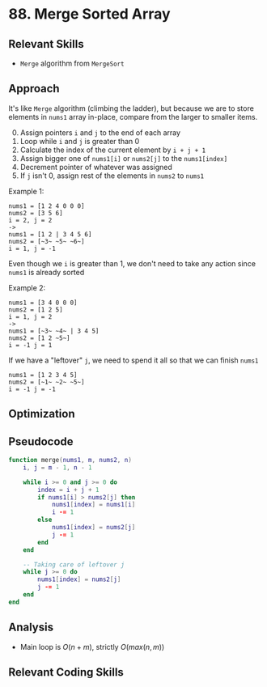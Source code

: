 # 88. Merge Sorted Array

## Relevant Skills

- `Merge` algorithm from `MergeSort`

## Approach

It's like `Merge` algorithm (climbing the ladder), but because we are to store elements in `nums1` array in-place, compare from the larger to smaller items.

0. Assign pointers `i` and `j` to the end of each array
0. Loop while `i` and `j` is greater than 0
0. Calculate the index of the current element by `i + j + 1`
0. Assign bigger one of `nums1[i]` or `nums2[j]` to the `nums1[index]`
0. Decrement pointer of whatever was assigned
0. If `j` isn't 0, assign rest of the elements in `nums2` to `nums1`

Example 1:

```
nums1 = [1 2 4 0 0 0]
nums2 = [3 5 6]
i = 2, j = 2
->
nums1 = [1 2 | 3 4 5 6]
nums2 = [~3~ ~5~ ~6~]
i = 1, j = -1
```

Even though we `i` is greater than 1, we don't need to take any action since `nums1` is already sorted

Example 2:

```
nums1 = [3 4 0 0 0]
nums2 = [1 2 5]
i = 1, j = 2
->
nums1 = [~3~ ~4~ | 3 4 5]
nums2 = [1 2 ~5~]
i = -1 j = 1
```

If we have a "leftover" `j`, we need to spend it all so that we can finish `nums1`

```
nums1 = [1 2 3 4 5]
nums2 = [~1~ ~2~ ~5~]
i = -1 j = -1
```

## Optimization

## Pseudocode

```lua
function merge(nums1, m, nums2, n)
    i, j = m - 1, n - 1

    while i >= 0 and j >= 0 do
        index = i + j + 1
        if nums1[i] > nums2[j] then
            nums1[index] = nums1[i]
            i -= 1
        else
            nums1[index] = nums2[j]
            j -= 1
        end
    end

    -- Taking care of leftover j
    while j >= 0 do
        nums1[index] = nums2[j]
        j -= 1
    end
end
```

## Analysis

- Main loop is $O(n + m)$, strictly $O(max(n, m))$

## Relevant Coding Skills


